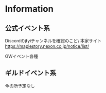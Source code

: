 # Information

## 公式イベント系

Discordのjfyiチャンネルを確認のこと\\
本家サイト\
https://maplestory.nexon.co.jp/notice/list/

GWイベント各種

## ギルドイベント系

今の所予定なし
